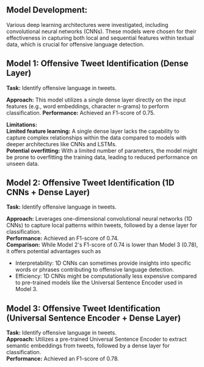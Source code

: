 ## Model Development: 


Various deep learning architectures were investigated, including convolutional neural networks (CNNs). These models were chosen for their effectiveness in capturing both local and sequential features within textual data, which is crucial for offensive language detection.


## Model 1: Offensive Tweet Identification (Dense Layer)
**Task:** Identify offensive language in tweets.

**Approach:** This model utilizes a single dense layer directly on the input features (e.g., word embeddings, character n-grams) to perform classification.
**Performance:** Achieved an F1-score of 0.75.

**Limitations:**   
**Limited feature learning:** A single dense layer lacks the capability to capture complex relationships within the data compared to models with deeper architectures like CNNs and LSTMs.   
**Potential overfitting:** With a limited number of parameters, the model might be prone to overfitting the training data, leading to reduced performance on unseen data.    

## Model 2: Offensive Tweet Identification (1D CNNs + Dense Layer)   
**Task:** Identify offensive language in tweets.

**Approach:** Leverages one-dimensional convolutional neural networks (1D CNNs) to capture local patterns within tweets, followed by a dense layer for classification.   
**Performance:** Achieved an F1-score of 0.74.   
**Comparison:** While Model 2's F1-score of 0.74 is lower than Model 3 (0.78), it offers potential advantages such as   
- Interpretability: 1D CNNs can sometimes provide insights into specific words or phrases contributing to offensive language detection.   
- Efficiency: 1D CNNs might be computationally less expensive compared to pre-trained models like the Universal Sentence Encoder used in Model 3.   


## Model 3: Offensive Tweet Identification (Universal Sentence Encoder + Dense Layer)   

**Task:** Identify offensive language in tweets.   
**Approach:** Utilizes a pre-trained Universal Sentence Encoder to extract semantic embeddings from tweets, followed by a dense layer for classification.   
**Performance:** Achieved an F1-score of 0.78.    
